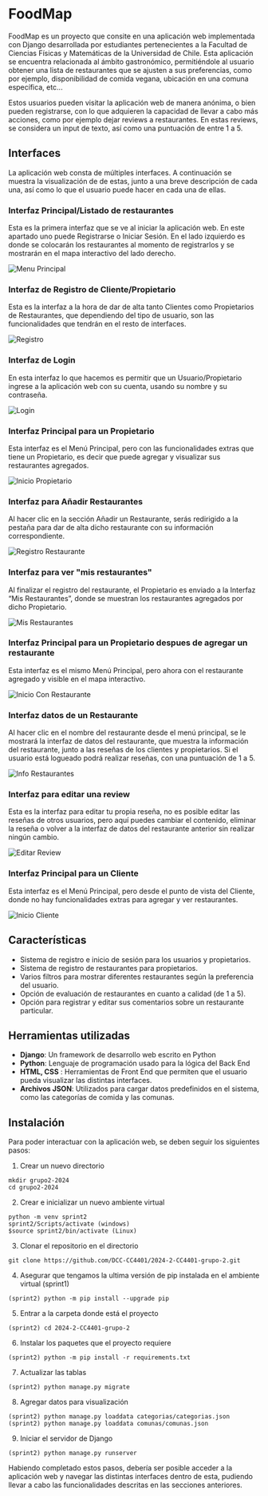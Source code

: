 # FoodMap

FoodMap es un proyecto que consite en una aplicación web implementada con Django desarrollada por estudiantes pertenecientes a la Facultad de Ciencias Físicas y Matemáticas de la Universidad de Chile. Esta aplicación se encuentra relacionada al ámbito gastronómico, permitiéndole al usuario obtener una lista de restaurantes que se ajusten a sus preferencias, como por ejemplo, disponibilidad de comida vegana, ubicación en una comuna específica, etc...

Estos usuarios pueden visitar la aplicación web de manera anónima, o bien pueden registrarse, con lo que adquieren la capacidad de llevar a cabo más acciones, como por ejemplo dejar reviews a restaurantes. En estas reviews, se considera un input de texto, así como una puntuación de entre 1 a 5.

## Interfaces

La aplicación web consta de múltiples interfaces. A continuación se muestra la visualización de de estas, junto a una breve descripción de cada una, así como lo que el usuario puede hacer en cada una de ellas.

### Interfaz Principal/Listado de restaurantes
Esta es la primera interfaz que se ve al iniciar la aplicación web. En este apartado uno puede Registrarse o Iniciar Sesión. En el lado izquierdo es donde se colocarán los restaurantes al momento de registrarlos y se mostrarán en el mapa interactivo del lado derecho.

![Menu Principal](images/inicio.png)

### Interfaz de Registro de Cliente/Propietario
Esta es la interfaz a la hora de dar de alta tanto Clientes como Propietarios de Restaurantes, que dependiendo del tipo de usuario, son las funcionalidades que tendrán en el resto de interfaces.

![Registro](images/registro.png)

### Interfaz de Login
En esta interfaz lo que hacemos es permitir que un Usuario/Propietario ingrese a la aplicación web con su cuenta, usando su nombre y su contraseña.

![Login](images/login.png)

### Interfaz Principal para un Propietario
Esta interfaz es el Menú Principal, pero con las funcionalidades extras que tiene un Propietario, es decir que puede agregar y visualizar sus restaurantes agregados.

![Inicio Propietario](images/inicio_propietario.png)

### Interfaz para Añadir Restaurantes
Al hacer clic en la sección Añadir un Restaurante, serás redirigido a la pestaña para dar de alta dicho restaurante con su información correspondiente.

![Registro Restaurante](images/registro_restaurante.png)

### Interfaz para ver "mis restaurantes"
Al finalizar el registro del restaurante, el Propietario es enviado a la Interfaz “Mis Restaurantes”, donde se muestran los restaurantes agregados por dicho Propietario.

![Mis Restaurantes](images/mis_restaurantes.png)

### Interfaz Principal para un Propietario despues de agregar un restaurante
Esta interfaz es el mismo Menú Principal, pero ahora con el restaurante agregado y visible en el mapa interactivo.

![Inicio Con Restaurante](images/inicio_propietario_restaurante.png)

### Interfaz datos de un Restaurante
Al hacer clic en el nombre del restaurante desde el menú principal, se le mostrará la interfaz de datos del restaurante, que muestra la información del restaurante, junto a las reseñas de los clientes y propietarios. Si el usuario está logueado podrá realizar reseñas, con una puntuación de 1 a 5.

![Info Restaurantes](images/info_restaurante.png)

### Interfaz para editar una review
Esta es la interfaz para editar tu propia reseña, no es posible editar las reseñas de otros usuarios, pero aquí puedes cambiar el contenido, eliminar la reseña o volver a la interfaz de datos del restaurante anterior sin realizar ningún cambio.

![Editar Review](images/editar_review.png)

### Interfaz Principal para un Cliente
Esta interfaz es el Menú Principal, pero desde el punto de vista del Cliente, donde no hay funcionalidades extras para agregar y ver restaurantes.

![Inicio Cliente](images/inicio_cliente.png)

## Características
- Sistema de registro e inicio de sesión para los usuarios y propietarios.
- Sistema de registro de restaurantes para propietarios.
- Varios filtros para mostrar diferentes restaurantes según la preferencia del usuario.
- Opción de evaluación de restaurantes en cuanto a calidad (de 1 a 5).
- Opción para registrar y editar sus comentarios sobre un restaurante particular.


## Herramientas utilizadas
- **Django**: Un framework de desarrollo web escrito en Python
- **Python**: Lenguaje de programación usado para la lógica del Back End
- **HTML, CSS** : Herramientas de Front End que permiten que el usuario pueda visualizar las distintas interfaces.
- **Archivos JSON**: Utilizados para cargar datos predefinidos en el sistema, como las categorías de comida y las comunas.

## Instalación
Para poder interactuar con la aplicación web, se deben seguir los siguientes pasos:

1. Crear un nuevo directorio
```
mkdir grupo2-2024
cd grupo2-2024
```
2. Crear e inicializar un nuevo ambiente virtual
```
python -m venv sprint2
sprint2/Scripts/activate (windows)
$source sprint2/bin/activate (Linux)
```
3. Clonar el repositorio en el directorio
```
git clone https://github.com/DCC-CC4401/2024-2-CC4401-grupo-2.git
```
4. Asegurar que tengamos la ultima versión de pip instalada en el ambiente virtual (sprint1)
```
(sprint2) python -m pip install --upgrade pip
```
5. Entrar a la carpeta donde está el proyecto
```
(sprint2) cd 2024-2-CC4401-grupo-2
```
6. Instalar los paquetes que el proyecto requiere
```
(sprint2) python -m pip install -r requirements.txt
```
7. Actualizar las tablas
```
(sprint2) python manage.py migrate
```
8. Agregar datos para visualización
```
(sprint2) python manage.py loaddata categorias/categorias.json
(sprint2) python manage.py loaddata comunas/comunas.json
```
9. Iniciar el servidor de Django
```
(sprint2) python manage.py runserver
```
Habiendo completado estos pasos, debería ser posible acceder a la aplicación web y navegar las distintas interfaces dentro de esta, pudiendo llevar a cabo las funcionalidades descritas en las secciones anteriores.
